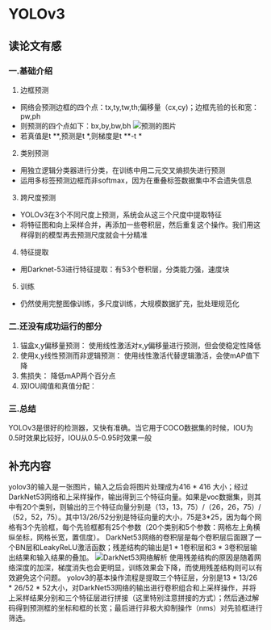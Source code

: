 # YOLOv3
## 读论文有感
### 一.基础介绍
1. 边框预测
* 网络会预测边框的四个点：tx,ty,tw,th;偏移量（cx,cy)；边框先验的长和宽：pw,ph
* 则预测的四个点如下：bx,by,bw,bh
![预测的图片](https://img-blog.csdnimg.cn/d0fa17e7a3144957950a33b641026a30.jpeg)
* 若真值是t **,预测是t *,则梯度是t **-t *
2. 类别预测
* 用独立逻辑分类器进行分类，在训练中用二元交叉熵损失进行预测
* 运用多标签预测边框而非softmax，因为在重叠标签数据集中不会遗失信息
3. 跨尺度预测
* YOLOv3在3个不同尺度上预测，系统会从这三个尺度中提取特征
* 将特征图和向上采样合并，再添加一些卷积层，然后重复这个操作。我们用这样得到的模型再去预测尺度就会十分精准
4. 特征提取
* 用Darknet-53进行特征提取：有53个卷积层，分类能力强，速度块
5. 训练
* 仍然使用完整图像训练，多尺度训练，大规模数据扩充，批处理规范化
### 二.还没有成功运行的部分
1. 锚盒x,y偏移量预测：
使用线性激活对x,y偏移量进行预测，但会使稳定性降低
2. 使用x,y线性预测而非逻辑预测：
使用线性激活代替逻辑激活，会使mAP值下降
3. 焦损失：
降低mAP两个百分点
4. 双IOU阈值和真值分配：
### 三.总结
YOLOv3是很好的检测器，又快有准确。当它用于COCO数据集的时候，IOU为0.5时效果比较好，IOU从0.5-0.95时效果一般

## 补充内容
   yolov3的输入是一张图片，输入之后会将图片处理成为416 * 416 大小；经过DarkNet53网络和上采样操作，输出得到三个特征向量。如果是voc数据集，则其中有20个类别，则输出的三个特征向量分别是（13，13，75）/（26，26，75）/（52，52，75）。其中13/26/52分别是特征向量的大小，75是3*25，因为每个网格有3个先验框，每个先验框都有25个参数（20个类别和5个参数：网格左上角横纵坐标，网格长宽，置信度）。
   DarkNet53网络的卷积层是每个卷积层后面跟了一个BN层和LeakyReLU激活函数；残差结构的输出是1 * 1卷积层和3 * 3卷积层输出结果和输入结果的叠加。
![DarkNet53网络解析](https://img-blog.csdn.net/20180726102742325?watermark/2/text/aHR0cHM6Ly9ibG9nLmNzZG4ubmV0L3FxXzM3NTQxMDk3/font/5a6L5L2T/fontsize/400/fill/I0JBQkFCMA==/dissolve/70)
  使用残差结构的原因是随着网络深度的加深，梯度消失也会更明显，训练效果会下降，而使用残差结构则可以有效避免这个问题。
  yolov3的基本操作流程是提取三个特征层，分别是13 * 13/26 * 26/52 * 52大小，对DarkNet53网络的输出进行卷积组合和上采样操作，并将上采样结果分别和三个特征层进行拼接（这里特别注意拼接的方式）；然后通过解码得到预测框的坐标和框的长宽；最后进行非极大抑制操作（nms）对先验框进行筛选。
   
    
  
  
  
  
  
  
  
  
  
  

